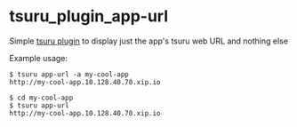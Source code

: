 tsuru_plugin_app-url
====================

Simple [tsuru
plugin](http://docs.tsuru.io/en/latest/using/cli/plugins.html) to
display just the app's tsuru web URL and nothing else

Example usage:

    $ tsuru app-url -a my-cool-app
    http://my-cool-app.10.128.40.70.xip.io

    $ cd my-cool-app
    $ tsuru app-url
    http://my-cool-app.10.128.40.70.xip.io
